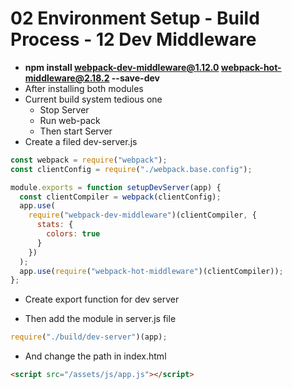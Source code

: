 # 02 Environment Setup - Build Process - 12 Dev Middleware

- **npm install webpack-dev-middleware@1.12.0 webpack-hot-middleware@2.18.2 --save-dev**
- After installing both modules
- Current build system tedious one
	- Stop Server
	- Run web-pack
	- Then start Server
- Create a filed dev-server.js
```javascript
const webpack = require("webpack");
const clientConfig = require("./webpack.base.config");

module.exports = function setupDevServer(app) {
  const clientCompiler = webpack(clientConfig);
  app.use(
    require("webpack-dev-middleware")(clientCompiler, {
      stats: {
        colors: true
      }
    })
  );
  app.use(require("webpack-hot-middleware")(clientCompiler));
};
```
- Create export function for dev server

- Then add the module in server.js file
```javascript
require("./build/dev-server")(app);
```

- And change the path in index.html

```html
<script src="/assets/js/app.js"></script>
```
